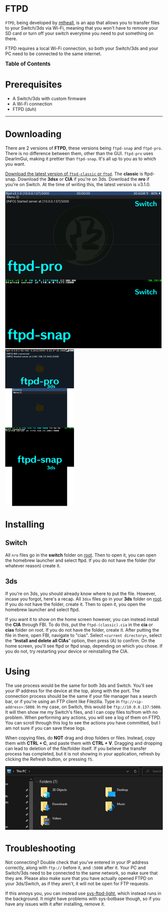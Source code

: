 # FTPD

`FTPD`, being developed by [mtheall](https://github.com/mtheall), is an app that allows you to transfer files to your Switch/3ds via Wi-Fi, meaning that you won't have to remove your SD card or turn off your switch everytime you need to put something on there.

FTPD requires a local Wi-Fi connection, so both your Switch/3ds and your PC need to be connected to the same internet.

<big>**Table of Contents**</big>

# Prerequisites

- A Switch/3ds with custom firmware
- A Wi-Fi connection
- FTPD (duh)

------

# Downloading

There are 2 versions of **FTPD**, these versions being `ftpd-snap` and `ftpd-pro`. There is no difference between them, other than the GUI. `ftpd-pro` uses DearImGui, making it prettier than `ftpd-snap`. It's all up to you as to which you want.

[Download the latest version of `ftpd-classic` or `ftpd`](https://github.com/mtheall/ftpd/releases). The **classic** is ftpd-snap. Download the **3dsx** or **CIA** if you're on 3ds. Download the **nro** if you're on Switch. At the time of writing this, the latest version is v3.1.0.

<img src="../assets/images/hbrew/ftpd-pro!ftpd-snap!Switch_Comparison.png" width="500"/>
<img src="../assets/images/hbrew/ftpd-pro!ftpd-snap!3ds_Comparison.png" width="220" height="500"/>

# Installing

## Switch

All `nro` files go in the **switch** folder on [root](../assets/images/misc/root.png). Then to open it, you can open the homebrew launcher and select ftpd. If you do not have the folder (for whatever reason) create it.

## 3ds

If you're on 3ds, you should already know where to put the file. However, incase you forgot, here's a recap. All `3dsx` files go in your **3ds** folder on [root](../assets/images/misc/root.png). If you do not have the folder, create it. Then to open it, you open the homebrew launcher and select ftpd. 

If you want it to show on the home screen however, you can instead install the **CIA** through FBI. To do this, put the `ftpd-(classic).cia` in the **cia** or **cias** folder on root. If you do not have the folder, create it. After putting the file in there, open FBI, navigate to "cias". Select `<current directory>`, select the “**Install and delete all CIAs**” option, then press (A) to confirm. On the home screen, you'll see ftpd or ftpd snap, depending on which you chose. If you do not, try restarting your device or reinstalling the CIA.

# Using

The use process would be the same for both 3ds and Switch. You'll see your IP address for the device at the top, along with the port. The connection process should be the same if your file manager has a search bar, or if you're using an FTP client like Filezilla. Type in `ftp://<ip-address>:5000`. In my case, on Switch, this would be `ftp://10.0.0.137:5000`. It will then show me my Switch's files, and I can copy files to/from with no problem. When performing any actions, you will see a log of them on FTPD. You can scroll through this log to see the actions you have committed, but I am not sure if you can save these logs.

When copying files, do **NOT** drag and drop folders or files. Instead, copy them with **CTRL + C**, and paste them with **CTRL + V**. Dragging and dropping can lead to deletion of the file/folder itself. If you believe the transfer process has completed, but it is not showing in your application, refresh by clicking the Refresh button, or pressing `f5`. 

<p align="center">
  <img src="../assets/images/misc/ftpd_FM-Win.gif" alt="Connecting to Switch on Windows, with the use of FTPD."/>
</p>

# Troubleshooting

Not connecting? Double check that you've entered in your IP address correctly, along with `ftp://` before it, and `:5000` after it. Your PC and Switch/3ds need to be connected to the same network, so make sure that they are. Please also make sure that you have actually opened FTPD on your 3ds/Switch, as if they aren't, it will not be open for FTP requests.

If this annoys you, you can instead use [sys-ftpd-light](https://github.com/cathery/sys-ftpd-light), which instead runs in the background. It might have problems with sys-botbase though, so if you have any issues with it after installing, remove it.